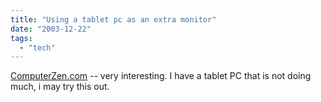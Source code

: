 ```yaml
---
title: "Using a tablet pc as an extra monitor"
date: "2003-12-22"
tags: 
  - "tech"
---
```


[ComputerZen.com](http://www.hanselman.com/blog/PermaLink.aspx?guid=fbf0b95f-3fb4-4d46-ac71-8b3158895dad "ComputerZen.com") -- very interesting. I have a tablet PC that is not doing much, i may try this out.
